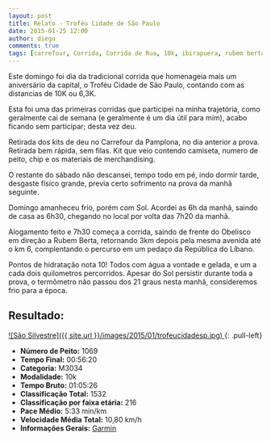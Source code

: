 ```yaml
---
layout: post
title: Relato - Troféu Cidade de São Paulo
date: 2015-01-25 12:00
author: diego
comments: true
tags: [carrefour, Corrida, Corrida de Rua, 10k, ibirapuera, rubem berta]
---
```


Este domingo foi dia da tradicional corrida que homenageia mais um aniversário da capital, o Troféu Cidade de São Paulo, contando com as distancias de 10K ou 6,3K.

Esta foi uma das primeiras corridas que participei na minha trajetória, como geralmente cai de semana (e geralmente é um dia útil para mim), acabo ficando sem participar; desta vez deu.

Retirada dos kits de deu no Carrefour da Pamplona, no dia anterior a prova. Retirada bem rápida, sem filas. Kit que veio contendo camiseta, numero de peito, chip e os materiais de merchandising.

O restante do sábado não descansei, tempo todo em pé, indo dormir tarde, desgaste físico grande, previa certo sofrimento na prova da manhã seguinte.

Domingo amanheceu frio, porém com Sol. Acordei as 6h da manhã, saindo de casa as 6h30, chegando no local por volta das 7h20 da manhã.

Alogamento feito e 7h30 começa a corrida, saindo de frente do Obelisco em direção a Rubem Berta, retornando 3km depois pela mesma avenida até o km 6, complentando o percurso em um pedaço da República do Líbano.

Pontos de hidratação nota 10! Todos com água a vontade e gelada, e um a cada dois quilometros percorridos. Apesar do Sol persistir durante toda a prova, o termômetro não passou dos 21 graus nesta manhã, consideremos frio para a época.

## Resultado:

<a href="/images/2015/01/trofeucidadesp_big.jpg">
![São Silvestre]({{ site.url }}/images/2015/01/trofeucidadesp.jpg)
</a>
{: .pull-left}

* **Número de Peito:** 1069
* **Tempo Final:** 00:56:20
* **Categoria:** M3034
* **Modalidade:** 10k
* **Tempo Bruto:** 01:05:26
* **Classificação Total:** 1532
* **Classificação por faixa etária:** 216
* **Pace Médio:** 5:33 min/km
* **Velocidade Média Total:** 10,80 km/h
* **Informações Gerais:** <a href="http://connect.garmin.com/modern/activity/682038971">Garmin</a>

